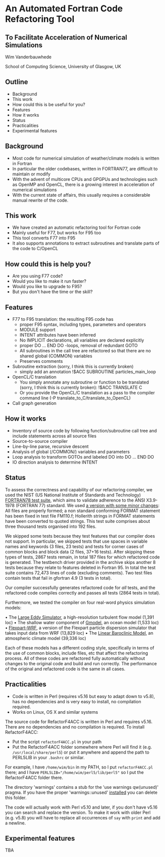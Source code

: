 
# An Automated Fortran Code Refactoring Tool

## To Facilitate Acceleration of Numerical Simulations

Wim Vanderbauwhede

School of Computing Science, University of Glasgow, UK


## Outline

* Background
* This work
* How could this is be useful for you?
* Features
* How it works
* Status
* Practicalities
* Experimental features

## Background

* Most code for numerical simulation of weather/climate models is written in Fortran
* In particular the older codebases, written in FORTRAN77, are difficult to maintain or modify
* With the advent of multicore CPUs and GPGPUs and technologies such as OpenMP and OpenCL, there is a growing interest in acceleration of numerical simulations
* With the current state of affairs, this usually requires a considerable manual rewrite of the code.


## This work

* We have created an automatic refactoring tool for Fortran code
* Mainly useful for F77, but works for F95 too
* This tool converts F77 into F95
* It also supports annotations to extract subroutines and
  translate parts of the code to C/OpenCL

## How could this is help you?

* Are you using F77 code?
* Would you like to make it run faster?
* Would you like to upgrade to F95?
* But you don't have the time or the skill?

## Features

* F77 to F95 translation: the resulting F95 code has
  * proper F95 syntax, including types, parameters and operators
  * MODULE support
  * INTENT attributes have been inferred
  * No IMPLICIT declarations, all variables are declared explicitly
  * proper DO ... END DO -loops, removal of redundant GOTO
  * All subroutines in the call tree are refactored so that there are no shared global (COMMON) variables
  * Preserves comments
* Subroutine extraction  (sorry, I think this is currently broken)
  * simply add an annotation
        !$ACC SUBROUTINE particles_main_loop
* OpenCL/C translation
  * You simply annotate any subroutine or function to be
    translated (sorry, I think this is currently broken):
        !$ACC TRANSLATE C
  * Or you provide the OpenCL/C translation as a pass to the compiler command line (-P translate_to_C/translate_to_OpenCL)
* Call graph generation

## How it works

* Inventory of source code by following function/subroutine call tree and include statements across all source files
* Source-to-source compiler
* Line-by-line parse, recursive descent
* Analysis of global (/COMMON/) variables and parameters
* Loop analysis to transform GOTOs and labeled DO into DO ... END DO
* IO direction analysis to determine INTENT

## Status

To assess the correctness and capability of our refactoring compiler, we used the NIST (US National Institute of Standards and Technology) [FORTRAN78 test suite](http://www.itl.nist.gov/div897/ctg/fortran_form.htm), which aims to validate adherence to the ANSI X3.9-1978 (FORTRAN 77) standard. We used [a version with some minor changes](http://www.fortran-2000.com/ArnaudRecipes/fcvs21_f95.html): All files are properly formed; a non standard conforming FORMAT statement has been fixed in test file FM110.f; Hollerith strings in FORMAT statements have been converted to quoted strings. This test suite comprises about three thousand tests organised into 192 files.

We skipped some tests because they test features that our compiler does not support. In particular, we skipped tests that use spaces in variable names and keywords (3 files, 23 tests) and tests for corner cases of common blocks and block data (2 files, 37+16 tests). After skipping these types of tests, 2867 tests remain, in total 187 files for which refactored code is generated. The testbench driver provided in the archive skips another 8 tests because they relate to features deleted in Fortran 95. In total the test suite contains 72,473 lines of code (excluding comments). Two test files contain tests that fail in gfortran 4.9 (3 tests in total).

Our compiler successfully generates refactored code for _all_ tests, and the refactored code compiles correctly and passes all tests (2864 tests in total).

Furthermore, we tested the compiler on four real-word physics simulation models:

<!--
* The 2-D Shallow Water example from the book "Ocean Modelling for Beginners: Using Open-Source Software" by Jochen Kämpf. (188 loc)
-->

• The [Large Eddy Simulator](https://github.com/wimvanderbauwhede/LES), a high-resolution turbulent flow model (1,391 loc)
• The shallow water component of [Gmodel](http://www.sciamachy-validation.org/research/CKO/gmodel.html), an ocean model (1,533 loc)
• [Flexpart-WRF](https://github.com/sajinh/flx_wrf2), a version of the Flexpart particle dispersion simulator that takes input data from WRF (13,829 loc)
• The [Linear Baroclinic Model](http://ccsr.aori.u-tokyo.ac.jp/~hiro/sub/lbm.html), an atmospheric climate model (39,336 loc)


Each of these models has a different coding style, specifically in terms of the use of common blocks, include files, etc that affect the refactoring process. All of these codes are refactored fully automatically without changes to the original code and build and run correctly. The performance of the original and refactored code is the same in all cases.

## Practicalities

* Code is written in Perl (requires v5.16 but easy to adapt down to v5.8), has no dependencies and is very easy to install, no compilation required.
* Works on Linux, OS X and similar systems

The source code for RefactorF4ACC is written in Perl and requires v5.16. There are no dependencies and no compilation is required.
To install RefactorF4ACC:

- Put the script `refactorF4ACC.pl` in your path
- Put the RefactorF4ACC folder somewhere where Perl will find it (e.g. `/usr/local/share/perl5`) or put it anywhere and append the path to PERL5LIB in your `.bashrc` or similar.

For example, I have `/home/wim/bin` in my PATH, so I put `refactorF4ACC.pl` there; and I have `PERL5LIB="/home/wim/perl5/lib/perl5"` so I put the RefactorF4ACC folder there.

The directory 'warnings' contains a stub for the 'use warnings qw(unused)' pragma. If you have the proper 'warnings::unused' [installed](http://search.cpan.org/dist/warnings-unused/) you can delete this folder.

The code will actually work with Perl v5.10 and later, if you don't have v5.16 you can search and replace the version. To make it work with older Perl (e.g. v5.8) you will have to replace all occurrences of `say` with `print` and add a newline.

## Experimental features

TBA

<!--
This compiler is a research project and we are particularly interested in automatic conversion of legacy FORTRAN77 to parallelised OpenCL code.
-->
